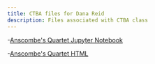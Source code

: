 ```yaml
---
title: CTBA files for Dana Reid
description: Files associated with CTBA class
---
```

-[Anscombe's Quartet Jupyter Notebook](Anscombe'sQuartet.ipynb)

-[Anscombe's Quartet HTML](Anscombe'sQuartet.html)
